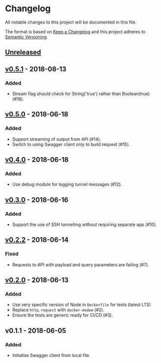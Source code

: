 # Changelog
All notable changes to this project will be documented in this file.

The format is based on [Keep a Changelog](https://keepachangelog.com/en/1.0.0/)
and this project adheres to [Semantic Versioning](https://semver.org/spec/v2.0.0.html).

## [Unreleased]

## [v0.5.1] - 2018-08-13
### Added
- Stream flag should check for String('true') rather than Boolean(true) (#18).

## [v0.5.0] - 2018-06-18
### Added
- Support streaming of output from API (#14).
- Switch to using Swagger client only to build request (#15).

## [v0.4.0] - 2018-06-18
### Added
- Use debug module for logging tunnel messages (#12).

## [v0.3.0] - 2018-06-16
### Added
- Support the use of SSH tunnelling without requiring separate app (#10).

## [v0.2.2] - 2018-06-14
### Fixed
- Requests to API with payload and query parameters are failing (#7).

## [v0.2.0] - 2018-06-13
### Added
- Use very specific version of Node in `Dockerfile` for tests (latest LTS)
- Replace `http.request` with `docker-modem` (#2).
- Ensure the tests are generic ready for CI/CD (#3).

## v0.1.1 - 2018-06-05
### Added
- Initialise Swagger client from local file.

[Unreleased]: https://github.com/markbirbeck/docker-engine/compare/v0.5.1...HEAD
[v0.2.0]: https://github.com/markbirbeck/docker-engine/compare/v0.1.1...v0.2.0
[v0.2.2]: https://github.com/markbirbeck/docker-engine/compare/v0.2.0...v0.2.2
[v0.3.0]: https://github.com/markbirbeck/docker-engine/compare/v0.2.2...v0.3.0
[v0.4.0]: https://github.com/markbirbeck/docker-engine/compare/v0.3.0...v0.4.0
[v0.5.0]: https://github.com/markbirbeck/docker-engine/compare/v0.4.0...v0.5.0
[v0.5.1]: https://github.com/markbirbeck/docker-engine/compare/v0.5.0...v0.5.1
